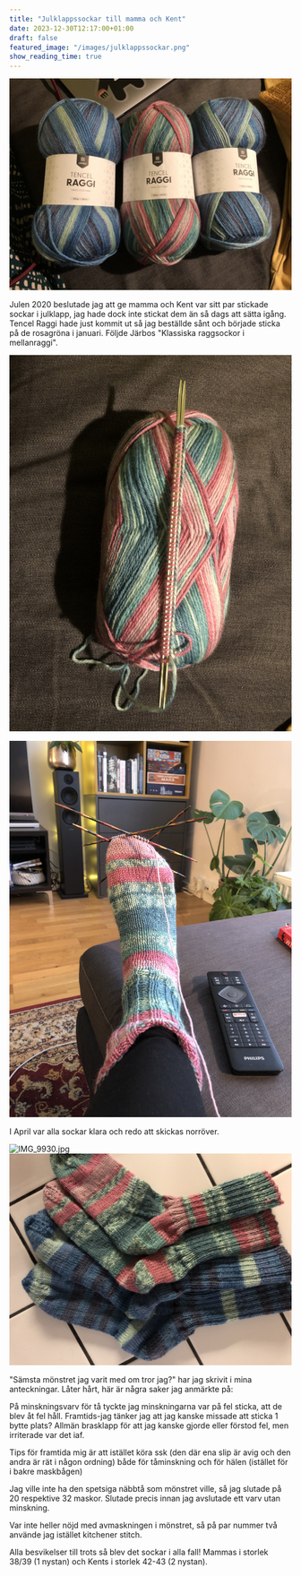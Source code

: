 ```yaml
---
title: "Julklappssockar till mamma och Kent"
date: 2023-12-30T12:17:00+01:00
draft: false
featured_image: "/images/julklappssockar.png"
show_reading_time: true
---
```


![IMG_9274.jpg](IMG_9274.jpg)

Julen 2020 beslutade jag att ge mamma och Kent var sitt par stickade sockar i julklapp, jag hade dock inte stickat dem än så dags att sätta igång. Tencel Raggi hade just kommit ut så jag beställde sånt och började sticka på de rosagröna i januari. Följde Järbos "Klassiska raggsockor i mellanraggi".

![IMG_9278.jpg](IMG_9278.jpg)

![IMG_9401.jpg](IMG_9401.JPG)

I April var alla sockar klara och redo att skickas norröver.

![IMG_9930.jpg](IMG_9930.jpg)
![IMG_0001.jpg](IMG_0001.jpg)

"Sämsta mönstret jag varit med om tror jag?" har jag skrivit i mina anteckningar. Låter hårt, här är några saker jag anmärkte på:

På minskningsvarv för tå tyckte jag minskningarna var på fel sticka, att de blev åt fel håll. Framtids-jag tänker jag att jag kanske missade att sticka 1 bytte plats? Allmän brasklapp för att jag kanske gjorde eller förstod fel, men irriterade var det iaf. 

Tips för framtida mig är att istället köra ssk (den där ena slip är avig och den andra är rät i någon ordning) både för tåminskning och för hälen (istället för i bakre maskbågen)

Jag ville inte ha den spetsiga näbbtå som mönstret ville, så jag slutade på 20 respektive 32 maskor. Slutade precis innan jag avslutade ett varv utan minskning. 

Var inte heller nöjd med avmaskningen i mönstret, så på par nummer två använde jag istället kitchener stitch. 

Alla besvikelser till trots så blev det sockar i alla fall! Mammas i storlek 38/39 (1 nystan) och Kents i storlek 42-43 (2 nystan). 

